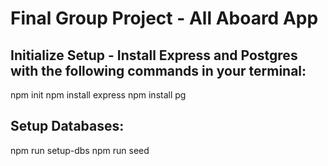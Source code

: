 # Final Group Project - All Aboard App

## Initialize Setup - Install Express and Postgres with the following commands in your terminal:

npm init
npm install express
npm install pg

## Setup Databases:

npm run setup-dbs
npm run seed

